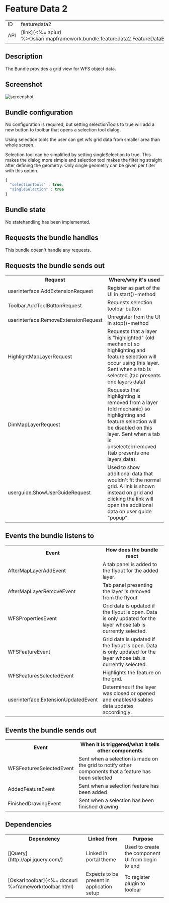 # Feature Data 2

<table class="table">
  <tr>
    <td>ID</td><td>featuredata2</td>
  </tr>
  <tr>
    <td>API</td><td>[link](<%= apiurl %>Oskari.mapframework.bundle.featuredata2.FeatureDataBundleInstance.html)</td>
  </tr>
</table>

## Description

The Bundle provides a grid view for WFS object data.

## Screenshot

![screenshot](/images/bundles/featuredata.png)

## Bundle configuration

No configuration is required, but setting selectionTools to true will add a new button to toolbar that opens a selection tool dialog.

Using selection tools the user can get wfs grid data from smaller area than whole screen.

Selection tool can be simplified by setting singleSelection to true. This makes the dialog more simple and selection tool makes the filtering straight after defining the geometry. Only single geometry can be given per filter with this option.

```javascript
{
  "selectionTools" : true,
  "singleSelection" : true
}
```

## Bundle state

No statehandling has been implemented.

## Requests the bundle handles

This bundle doesn't handle any requests.

## Requests the bundle sends out

<table class="table">
  <tr>
    <th>Request</th><th> Where/why it's used</th>
  </tr>
  <tr>
    <td>userinterface.AddExtensionRequest</td><td> Register as part of the UI in start()-method</td>
  </tr>
  <tr>
    <td>Toolbar.AddToolButtonRequest</td><td> Requests selection toolbar button</td>
  </tr>
  <tr>
    <td> userinterface.RemoveExtensionRequest </td><td> Unregister from the UI in stop()-method</td>
  </tr>
  <tr>
    <td> HighlightMapLayerRequest </td><td> Requests that a layer is "highlighted" (old mechanic) so highlighting and feature selection will occur using this layer. Sent when a tab is selected (tab presents one layers data)</td>
  </tr>
  <tr>
    <td> DimMapLayerRequest </td><td> Requests that highlighting is removed from a layer (old mechanic) so highlighting and feature selection will be disabled on this layer. Sent when a tab is unselected/removed (tab presents one layers data).</td>
  </tr>
  <tr>
    <td> userguide.ShowUserGuideRequest </td><td> Used to show additional data that wouldn't fit the normal grid. A link is shown instead on grid and clicking the link will open the additional data on user guide "popup".</td>
  </tr>
</table>

## Events the bundle listens to

<table class="table">
<tr>
  <th> Event </th><th> How does the bundle react</th>
</tr>
<tr>
  <td> AfterMapLayerAddEvent </td><td> A tab panel is added to the flyout for the added layer.</td>
</tr>
<tr>
  <td> AfterMapLayerRemoveEvent </td><td> Tab panel presenting the layer is removed from the flyout.</td>
</tr>
<tr>
  <td> WFSPropertiesEvent </td><td> Grid data is updated if the flyout is open. Data is only updated for the layer whose tab is currently selected.</td>
</tr>
<tr>
  <td> WFSFeatureEvent </td><td> Grid data is updated if the flyout is open. Data is only updated for the layer whose tab is currently selected.</td>
</tr>
<tr>
  <td> WFSFeaturesSelectedEvent </td><td> Highlights the feature on the grid.</td>
</tr>
<tr>
  <td> userinterface.ExtensionUpdatedEvent </td><td> Determines if the layer was closed or opened and enables/disables data updates accordingly.</td>
</tr>
</table>

## Events the bundle sends out

<table class="table">
  <tr>
    <th> Event </th><th> When it is triggered/what it tells other components</th>
  </tr>
  <tr>
    <td> WFSFeaturesSelectedEvent </td><td> Sent when a selection is made on the grid to notify other components that a feature has been selected</td>
  </tr>
  <tr>
    <td> AddedFeatureEvent </td><td> Sent when a selection feature has been added</td>
  </tr>
  <tr>
    <td> FinishedDrawingEvent </td><td> Sent when a selection has been finished drawing</td>
  </tr>
</table>

## Dependencies

<table class="table">
  <tr>
    <th> Dependency </th><th> Linked from </th><th> Purpose</th>
  </tr>
  <tr>
    <td> [jQuery](http://api.jquery.com/) </td>
    <td> Linked in portal theme </td>
    <td> Used to create the component UI from begin to end</td>
  </tr>
  <tr>
    <td> [Oskari toolbar](<%= docsurl %>framework/toolbar.html) </td>
    <td> Expects to be present in application setup </td>
    <td> To register plugin to toolbar</td>
  </tr>
</table>

